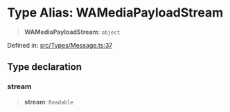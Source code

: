 # Type Alias: WAMediaPayloadStream

> **WAMediaPayloadStream**: `object`

Defined in: [src/Types/Message.ts:37](https://github.com/Fokusdotid/bail/blob/99acc683da8779d62a0509bb4108fdb35cb2b061/src/Types/Message.ts#L37)

## Type declaration

### stream

> **stream**: `Readable`
